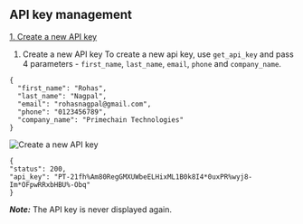 ## API key management


[1. Create a new API key](#1-create-a-new-api-key)


1. Create a new API key
To create a new api key, use `get_api_key` and pass 4 parameters - `first_name`, `last_name`, `email`, `phone` and `company_name`.
```
{
  "first_name": "Rohas",
  "last_name": "Nagpal",
  "email": "rohasnagpal@gmail.com",
  "phone": "0123456789",
  "company_name": "Primechain Technologies"
}
```
![Create a new API key](http://www.primechaintech.com/img/sawtooth/get_api_key.png)
```
{
"status": 200,
"api_key": "PT-21fh%Am80RegGMXUWbeELHixML1B0k8I4*0uxPR%wyj8-Im*OFpwRRxbHBU%-Obq"
}
```
***Note:*** The API key is never displayed again.
 
